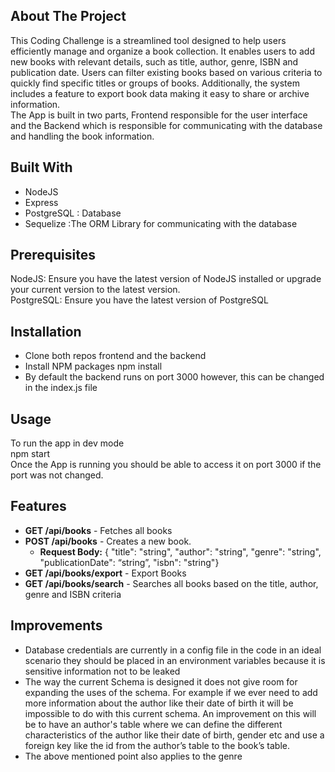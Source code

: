 ## About The Project

This Coding Challenge is a streamlined tool designed to help users efficiently manage and organize a book collection. It enables users to add new books with relevant details, such as title, author, genre, ISBN and publication date. Users can filter existing books based on various criteria to quickly find specific titles or groups of books. Additionally, the system includes a feature to export book data making it easy to share or archive information.  
The App is built in two parts, Frontend responsible for the user interface and the Backend which is responsible for communicating with the database and handling the book information.

## Built With

- NodeJS
- Express
- PostgreSQL : Database
- Sequelize :The ORM Library for communicating with the database

## Prerequisites

NodeJS: Ensure you have the latest version of NodeJS installed or upgrade your current version to the latest version.  
PostgreSQL: Ensure you have the latest version of PostgreSQL

## Installation

- Clone both repos frontend and the backend
- Install NPM packages npm install
- By default the backend runs on port 3000 however, this can be changed in the index.js file

## Usage

To run the app in dev mode  
npm start  
Once the App is running you should be able to access it on port 3000 if the port was not changed.

## Features

- **GET /api/books** \- Fetches all books
- **POST /api/books** \- Creates a new book.
  - **Request Body:** { "title": "string", "author": "string", "genre": "string", "publicationDate": “string”, "isbn": "string"}
- **GET /api/books/export** \- Export Books
- **GET /api/books/search** \- Searches all books based on the title, author, genre and ISBN criteria

## Improvements

- Database credentials are currently in a config file in the code in an ideal scenario they should be placed in an environment variables because it is sensitive information not to be leaked
- The way the current Schema is designed it does not give room for expanding the uses of the schema. For example if we ever need to add more information about the author like their date of birth it will be impossible to do with this current schema. An improvement on this will be to have an author's table where we can define the different characteristics of the author like their date of birth, gender etc and use a foreign key like the id from the author’s table to the book’s table.
- The above mentioned point also applies to the genre
